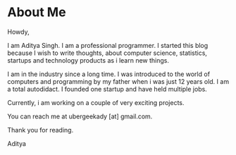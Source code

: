 # About Me


Howdy,

I am Aditya Singh. I am a professional programmer. I started this blog because I wish to write thoughts, about computer science, statistics, startups and technology products as i learn new things.

I am in the industry since a long time. I was introduced to the world of computers and programming by my father when i was just 12 years old. I am a total autodidact. I founded one startup and have held multiple jobs.

Currently, i am working on a couple of very exciting projects.

You can reach me at ubergeekady [at] gmail.com.

Thank you for reading.

Aditya

